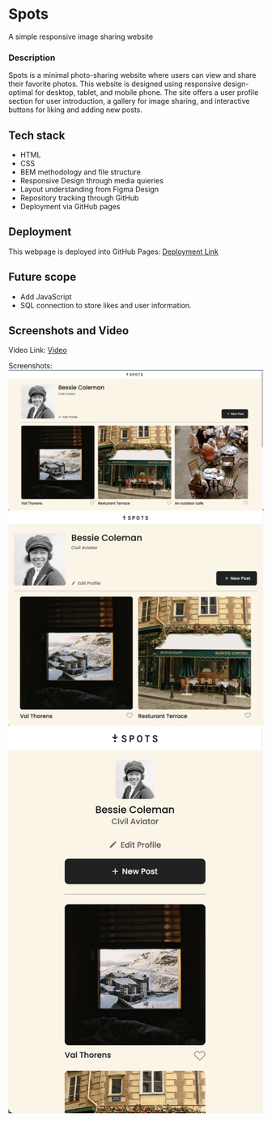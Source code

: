 # Spots

A simple responsive image sharing website

### Description

Spots is a minimal photo-sharing website where users can view and share their favorite photos. This website is designed using responsive design- optimal for desktop, tablet, and mobile phone. The site offers a user profile section for user introduction, a gallery for image sharing, and interactive buttons for liking and adding new posts.

## Tech stack

- HTML
- CSS
- BEM methodology and file structure
- Responsive Design through media quieries
- Layout understanding from Figma Design
- Repository tracking through GitHub
- Deployment via GitHub pages

## Deployment

This webpage is deployed into GitHub Pages: [Deployment Link](https://prakruthin.github.io/se_project_spots/index.html)

## Future scope

- Add JavaScript
- SQL connection to store likes and user information.

## Screenshots and Video

Video Link: [Video](https://drive.google.com/file/d/1W2rfSHymiSZul-9Je0l9duxUCwLcJRsN/view?usp=drive_link)

Screenshots:
<img src="./screenshots/desktop_view.png" alt="Desktop view" />
<img src="./screenshots/tablet_view.png" alt="Tablet view">
<img src="./screenshots/mobile_view.png" alt="Mobile view">
